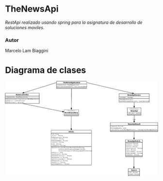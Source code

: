 # TheNewsApi

_RestApi realizado usando spring para la asignatura de desarrollo de soluciones moviles._

### Autor

Marcelo Lam Biaggini

# Diagrama de clases

![Diagrama de clases](/DiagramaNewsApi.png)
